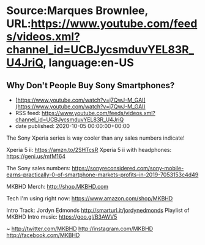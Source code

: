 # Source:Marques Brownlee, URL:https://www.youtube.com/feeds/videos.xml?channel_id=UCBJycsmduvYEL83R_U4JriQ, language:en-US

## Why Don't People Buy Sony Smartphones?
 - [https://www.youtube.com/watch?v=j7QwJ-M_GAI](https://www.youtube.com/watch?v=j7QwJ-M_GAI)
 - RSS feed: https://www.youtube.com/feeds/videos.xml?channel_id=UCBJycsmduvYEL83R_U4JriQ
 - date published: 2020-10-05 00:00:00+00:00

The Sony Xperia series is way cooler than any sales numbers indicate!

Xperia 5 ii: https://amzn.to/2SHTcsR
Xperia 5 ii with headphones: https://geni.us/mfM164

The Sony sales numbers: https://sonyreconsidered.com/sony-mobile-earns-practically-0-of-smartphone-markets-profits-in-2019-7053153c4d49

MKBHD Merch: http://shop.MKBHD.com

Tech I'm using right now: https://www.amazon.com/shop/MKBHD

Intro Track: Jordyn Edmonds http://smarturl.it/jordynedmonds
Playlist of MKBHD Intro music: https://goo.gl/B3AWV5

~
http://twitter.com/MKBHD
http://instagram.com/MKBHD
http://facebook.com/MKBHD

